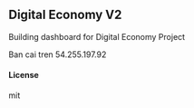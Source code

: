 ## Digital Economy V2

Building dashboard for Digital Economy Project

Ban cai tren 54.255.197.92

#### License

mit
